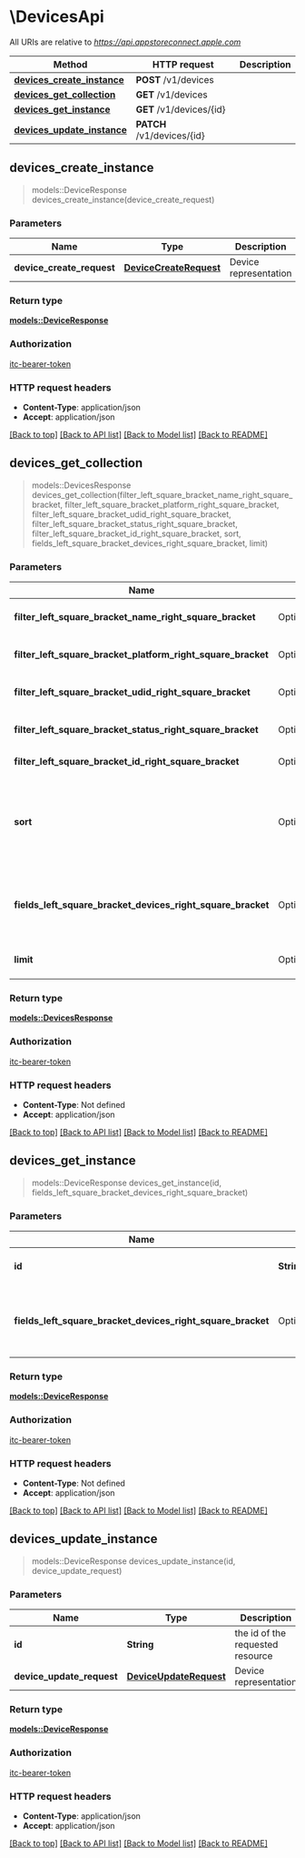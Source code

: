 # \DevicesApi

All URIs are relative to *https://api.appstoreconnect.apple.com*

Method | HTTP request | Description
------------- | ------------- | -------------
[**devices_create_instance**](DevicesApi.md#devices_create_instance) | **POST** /v1/devices | 
[**devices_get_collection**](DevicesApi.md#devices_get_collection) | **GET** /v1/devices | 
[**devices_get_instance**](DevicesApi.md#devices_get_instance) | **GET** /v1/devices/{id} | 
[**devices_update_instance**](DevicesApi.md#devices_update_instance) | **PATCH** /v1/devices/{id} | 



## devices_create_instance

> models::DeviceResponse devices_create_instance(device_create_request)


### Parameters


Name | Type | Description  | Required | Notes
------------- | ------------- | ------------- | ------------- | -------------
**device_create_request** | [**DeviceCreateRequest**](DeviceCreateRequest.md) | Device representation | [required] |

### Return type

[**models::DeviceResponse**](DeviceResponse.md)

### Authorization

[itc-bearer-token](../README.md#itc-bearer-token)

### HTTP request headers

- **Content-Type**: application/json
- **Accept**: application/json

[[Back to top]](#) [[Back to API list]](../README.md#documentation-for-api-endpoints) [[Back to Model list]](../README.md#documentation-for-models) [[Back to README]](../README.md)


## devices_get_collection

> models::DevicesResponse devices_get_collection(filter_left_square_bracket_name_right_square_bracket, filter_left_square_bracket_platform_right_square_bracket, filter_left_square_bracket_udid_right_square_bracket, filter_left_square_bracket_status_right_square_bracket, filter_left_square_bracket_id_right_square_bracket, sort, fields_left_square_bracket_devices_right_square_bracket, limit)


### Parameters


Name | Type | Description  | Required | Notes
------------- | ------------- | ------------- | ------------- | -------------
**filter_left_square_bracket_name_right_square_bracket** | Option<[**Vec<String>**](String.md)> | filter by attribute 'name' |  |
**filter_left_square_bracket_platform_right_square_bracket** | Option<[**Vec<String>**](String.md)> | filter by attribute 'platform' |  |
**filter_left_square_bracket_udid_right_square_bracket** | Option<[**Vec<String>**](String.md)> | filter by attribute 'udid' |  |
**filter_left_square_bracket_status_right_square_bracket** | Option<[**Vec<String>**](String.md)> | filter by attribute 'status' |  |
**filter_left_square_bracket_id_right_square_bracket** | Option<[**Vec<String>**](String.md)> | filter by id(s) |  |
**sort** | Option<[**Vec<String>**](String.md)> | comma-separated list of sort expressions; resources will be sorted as specified |  |
**fields_left_square_bracket_devices_right_square_bracket** | Option<[**Vec<String>**](String.md)> | the fields to include for returned resources of type devices |  |
**limit** | Option<**i32**> | maximum resources per page |  |

### Return type

[**models::DevicesResponse**](DevicesResponse.md)

### Authorization

[itc-bearer-token](../README.md#itc-bearer-token)

### HTTP request headers

- **Content-Type**: Not defined
- **Accept**: application/json

[[Back to top]](#) [[Back to API list]](../README.md#documentation-for-api-endpoints) [[Back to Model list]](../README.md#documentation-for-models) [[Back to README]](../README.md)


## devices_get_instance

> models::DeviceResponse devices_get_instance(id, fields_left_square_bracket_devices_right_square_bracket)


### Parameters


Name | Type | Description  | Required | Notes
------------- | ------------- | ------------- | ------------- | -------------
**id** | **String** | the id of the requested resource | [required] |
**fields_left_square_bracket_devices_right_square_bracket** | Option<[**Vec<String>**](String.md)> | the fields to include for returned resources of type devices |  |

### Return type

[**models::DeviceResponse**](DeviceResponse.md)

### Authorization

[itc-bearer-token](../README.md#itc-bearer-token)

### HTTP request headers

- **Content-Type**: Not defined
- **Accept**: application/json

[[Back to top]](#) [[Back to API list]](../README.md#documentation-for-api-endpoints) [[Back to Model list]](../README.md#documentation-for-models) [[Back to README]](../README.md)


## devices_update_instance

> models::DeviceResponse devices_update_instance(id, device_update_request)


### Parameters


Name | Type | Description  | Required | Notes
------------- | ------------- | ------------- | ------------- | -------------
**id** | **String** | the id of the requested resource | [required] |
**device_update_request** | [**DeviceUpdateRequest**](DeviceUpdateRequest.md) | Device representation | [required] |

### Return type

[**models::DeviceResponse**](DeviceResponse.md)

### Authorization

[itc-bearer-token](../README.md#itc-bearer-token)

### HTTP request headers

- **Content-Type**: application/json
- **Accept**: application/json

[[Back to top]](#) [[Back to API list]](../README.md#documentation-for-api-endpoints) [[Back to Model list]](../README.md#documentation-for-models) [[Back to README]](../README.md)

